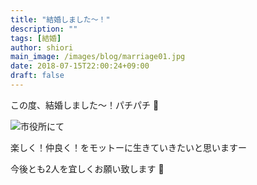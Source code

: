 ```yaml
---
title: "結婚しました〜！"
description: ""
tags: [結婚]
author: shiori
main_image: /images/blog/marriage01.jpg
date: 2018-07-15T22:00:24+09:00
draft: false
---
```


この度、結婚しました〜！パチパチ :clap:

![市役所にて](/images/blog/marriage02.jpg)

楽しく！仲良く！をモットーに生きていきたいと思いますー

今後とも2人を宜しくお願い致します :bow:
